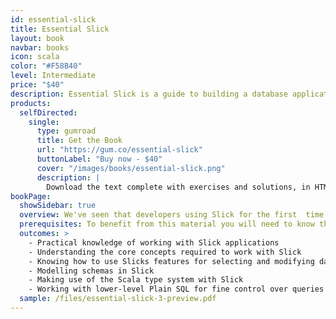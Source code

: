 ```yaml
---
id: essential-slick
title: Essential Slick
layout: book
navbar: books
icon: scala
color: "#F58B40"
level: Intermediate
price: "$40"
description: Essential Slick is a guide to building a database application using the Slick library. It is aimed at Scala developers who need to become productive with Slick quickly. Covers versions 2.1 and 3.X.
products:
  selfDirected:
    single:
      type: gumroad
      title: Get the Book
      url: "https://gum.co/essential-slick"
      buttonLabel: "Buy now - $40"
      cover: "/images/books/essential-slick.png"
      description: |
        Download the text complete with exercises and solutions, in HTML, PDF, and ePub formats.
bookPage:
  showSidebar: true
  overview: We've seen that developers using Slick for the first  time often need help getting started with the library. For example, there are unfamiliar concepts to learn and work with, such as _database actions_. This text gives an understanding of how to work with Slick by walking through the common tasks, explaining the methods and types you see, and providing exercises.
  prerequisites: To benefit from this material you will need to know the fundamentals of the Scala language.We recommend [Underscore's Essential Scala](essential-scala.html) as the perfect complement to this course.
  outcomes: >
    - Practical knowledge of working with Slick applications
    - Understanding the core concepts required to work with Slick
    - Knowing how to use Slicks features for selecting and modifying data
    - Modelling schemas in Slick
    - Making use of the Scala type system with Slick
    - Working with lower-level Plain SQL for fine control over queries
  sample: /files/essential-slick-3-preview.pdf
---
```


